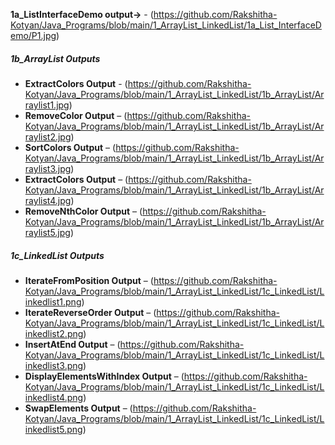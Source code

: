 **1a_ListInterfaceDemo output->** - (https://github.com/Rakshitha-Kotyan/Java_Programs/blob/main/1_ArrayList_LinkedList/1a_List_InterfaceDemo/P1.jpg)
##### 1b_ArrayList Outputs
- **ExtractColors Output** - (https://github.com/Rakshitha-Kotyan/Java_Programs/blob/main/1_ArrayList_LinkedList/1b_ArrayList/Arraylist1.jpg)
- **RemoveColor Output** – (https://github.com/Rakshitha-Kotyan/Java_Programs/blob/main/1_ArrayList_LinkedList/1b_ArrayList/Arraylist2.jpg)
- **SortColors Output** – (https://github.com/Rakshitha-Kotyan/Java_Programs/blob/main/1_ArrayList_LinkedList/1b_ArrayList/Arraylist3.jpg)
- **ExtractColors Output** – (https://github.com/Rakshitha-Kotyan/Java_Programs/blob/main/1_ArrayList_LinkedList/1b_ArrayList/Arraylist4.jpg)
- **RemoveNthColor Output** – (https://github.com/Rakshitha-Kotyan/Java_Programs/blob/main/1_ArrayList_LinkedList/1b_ArrayList/Arraylist5.jpg)
##### 1c_LinkedList Outputs
- **IterateFromPosition Output** – (https://github.com/Rakshitha-Kotyan/Java_Programs/blob/main/1_ArrayList_LinkedList/1c_LinkedList/Linkedlist1.png)
- **IterateReverseOrder Output** – (https://github.com/Rakshitha-Kotyan/Java_Programs/blob/main/1_ArrayList_LinkedList/1c_LinkedList/Linkedlist2.png)
- **InsertAtEnd Output** – (https://github.com/Rakshitha-Kotyan/Java_Programs/blob/main/1_ArrayList_LinkedList/1c_LinkedList/Linkedlist3.png)  
- **DisplayElementsWithIndex Output** – (https://github.com/Rakshitha-Kotyan/Java_Programs/blob/main/1_ArrayList_LinkedList/1c_LinkedList/Linkedlist4.png) 
- **SwapElements Output** – (https://github.com/Rakshitha-Kotyan/Java_Programs/blob/main/1_ArrayList_LinkedList/1c_LinkedList/Linkedlist5.png)
